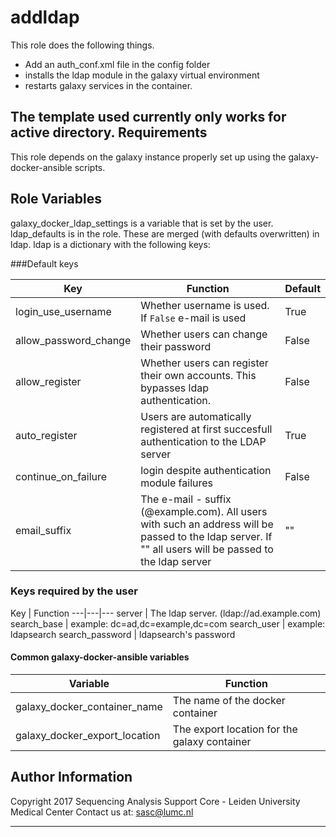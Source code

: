 addldap
=========

This role does the following things.
- Add an auth_conf.xml file in the config folder
- installs the ldap module in the galaxy virtual environment
- restarts galaxy services in the container.

The template used currently only works for active directory.
Requirements
------------

This role depends on the galaxy instance properly set up using the galaxy-docker-ansible
scripts. 

Role Variables
--------------

galaxy_docker_ldap_settings is a variable that is set by the user. ldap_defaults is in the role. These are merged (with defaults overwritten)
in ldap. ldap is a dictionary with the following keys:

###Default keys

Key | Function | Default
---|---|---
login_use_username | Whether username is used. If `False` e-mail is used | True
allow_password_change | Whether users can change their password | False
allow_register | Whether users can register their own accounts. This bypasses ldap authentication. | False
auto_register | Users are automatically registered at first succesfull authentication to the LDAP server | True
continue_on_failure |  login despite authentication module failures | False
email_suffix | The e-mail - suffix  (@example.com). All users with such an address will be passed to the ldap server. If "" all users will be passed to the ldap server | ""

### Keys required by the user
Key | Function 
---|---|---
server | The ldap server. (ldap://ad.example.com)
search_base | example: dc=ad,dc=example,dc=com
search_user | example: ldapsearch
search_password | ldapsearch's password

#### Common galaxy-docker-ansible variables
Variable | Function
---|---
galaxy_docker_container_name | The name of the docker container
galaxy_docker_export_location | The export location for the galaxy container


Author Information
------------------

Copyright 2017 Sequencing Analysis Support Core - Leiden University Medical Center
Contact us at: sasc@lumc.nl 
****
